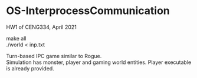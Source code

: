 # OS-InterprocessCommunication
HW1 of CENG334, April 2021

make all <br />
./world < inp.txt <br />

Turn-based IPC game similar to Rogue. <br />
Simulation has monster, player and gaming world entities. Player executable is already provided.  <br />
